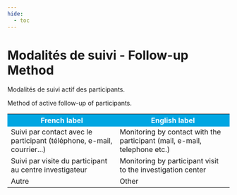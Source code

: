 ```yaml
---
hide:
  - toc
---
```


# Modalités de suivi - Follow-up Method
Modalités de suivi actif des participants.

Method of active follow-up of participants.

<table>
  <tr BGCOLOR="#00a6e2">
    <th style="color:#FFFFFF;">French label</th>
    <th style="color:#FFFFFF;">English label</th>
  </tr>
  <tr>
    <td>Suivi par contact avec le participant (téléphone, e-mail, courrier...)</td>
    <td>Monitoring by contact with the participant (mail, e-mail, telephone etc.)</td>
  </tr>
    <tr>
    <td>Suivi par visite du participant au centre investigateur</td>
    <td>Monitoring by participant visit to the investigation center</td>
  </tr>
    </tr>
    <tr>
    <td>Autre</td>
    <td>Other</td>
  </tr>

  </table>